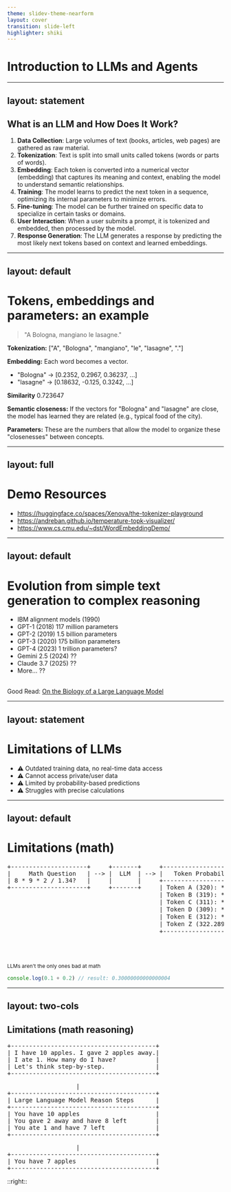 ```yaml
---
theme: slidev-theme-nearform
layout: cover
transition: slide-left
highlighter: shiki
---
```


# Introduction to LLMs and Agents

---
layout: statement
---

## What is an LLM and How Does It Work?

1. **Data Collection**: Large volumes of text (books, articles, web pages) are gathered as raw material.
2. **Tokenization**: Text is split into small units called tokens (words or parts of words).
3. **Embedding**: Each token is converted into a numerical vector (embedding) that captures its meaning and context, enabling the model to understand semantic relationships.
4. **Training**: The model learns to predict the next token in a sequence, optimizing its internal parameters to minimize errors.
5. **Fine-tuning**: The model can be further trained on specific data to specialize in certain tasks or domains.
6. **User Interaction**: When a user submits a prompt, it is tokenized and embedded, then processed by the model.
7. **Response Generation**: The LLM generates a response by predicting the most likely next tokens based on context and learned embeddings.

<!--
We all know that Large Language Models (LLMs) work by predicting the next token.

-->


---
layout: default
---

# Tokens, embeddings and parameters: an example

> "A Bologna, mangiano le lasagne."

**Tokenization:**
["A", "Bologna", "mangiano", "le", "lasagne", "."]

**Embedding:**
Each word becomes a vector.
- "Bologna" → [0.2352, 0.2967, 0.36237, ...]
- "lasagne" → [0.18632, -0.125, 0.3242, ...]

**Similarity** 0.723647

**Semantic closeness:**
If the vectors for "Bologna" and "lasagne" are close, the model has learned they are related (e.g., typical food of the city).

**Parameters:**
These are the numbers that allow the model to organize these "closenesses" between concepts.



---
layout: full
---

# Demo Resources

- https://huggingface.co/spaces/Xenova/the-tokenizer-playground
- https://andreban.github.io/temperature-topk-visualizer/
- https://www.cs.cmu.edu/~dst/WordEmbeddingDemo/


---
layout: default
---

# Evolution from simple text generation to complex reasoning

- IBM alignment models (1990)
- GPT-1 (2018) 117 million parameters
- GPT-2 (2019) 1.5 billion parameters
- GPT-3 (2020) 175 billion parameters
- GPT-4 (2023) 1 trillion parameters?
- Gemini 2.5 (2024) ??
- Claude 3.7 (2025) ??
- More... ??

<br>
Good Read: <a href="https://transformer-circuits.pub/2025/attribution-graphs/biology.html">On the Biology of a Large Language Model</a>


<!--
A brief history of LLMs

Before 2017, language models were limited in size and capability, with early examples like IBM's statistical models from the 1990s.

The introduction of the Transformer architecture in 2017 marked a significant advancement, enabling LLMs to tackle complex tasks such as code generation and data analysis.

Models like BERT, GPT-2, GPT-3, and GPT-4 have emerged rapidly, showcasing impressive progress

Despite being based on similar architectures, these models demonstrate more than just stochastic behavior.

Recent research, including Claude's paper "On the Biology of a Large Language Model," highlights their ability to reason through problems, although challenges like prompt length and internal reasoning remain.
-->

---
layout: statement
---

# Limitations of LLMs

- ⚠️ Outdated training data, no real-time data access
- ⚠️ Cannot access private/user data
- ⚠️ Limited by probability-based predictions
- ⚠️ Struggles with precise calculations

<!--
But we also know that LLMs have several fundamental limitations.

They're constrained by their training out of date data, meaning they can't access real-time information.

They have no direct access to private/user data, limiting their ability to provide personalized answers.

Their probability-based generation approach means they can struggle with precise operations, even simple tasks like comparing numbers or counting letters can yield incorrect results. ( we all remember the meme behind the "strawberry" char count meme)

These limitations create a gap between AI expectations and current LLM capabilities, leading to the emergence of Agents and Agentic AI.

Some of these issues are no longer a problem because tools have been integrated between the model and the chat, which allow us to address these challenges, but we will explore them shortly.
-->

---
layout: default
---

# Limitations (math)

<pre>
+---------------------+     +-------+     +---------------------+
|     Math Question   | --> |  LLM  | --> |   Token Probability |
| 8 * 9 * 2 / 1.34?   |     |       |     +---------------------+
+---------------------+     +-------+     | Token A (320): **** | (❌ Incorrect)
                                          | Token B (319): ***  | (❌ Incorrect)
                                          | Token C (311): **   | (❌ Incorrect)
                                          | Token D (309): *    | (❌ Incorrect)
                                          | Token E (312): *    | (❌ Incorrect)
                                          | Token Z (322.289):  | (✅ Correct)
                                          +---------------------+
</pre>

<br>
<br>
<br>
<Transform :scale="0.8">
<span style="font-size: 12px;" class="text-gray-500 italic">LLMs aren't the only ones bad at math</span>

```javascript
console.log(0.1 + 0.2) // result: 0.30000000000000004 
```
</Transform>

<!--

LLM are very good to generate text, but they are not good at math.

LLMs generate responses based on probability distributions, which can lead to errors in simple math tasks. They don't perform calculations but predict answers based on training data patterns.

LLM are not good at math, but they are not alone. Just like how JavaScript's floating-point arithmetic can lead to unexpected results, but joking aside, this is a real limitation for LLMs.
-->



---
layout: two-cols
---

## Limitations (math reasoning)

<pre>
+----------------------------------------+
| I have 10 apples. I gave 2 apples away.|
| I ate 1. How many do I have?           |
| Let's think step-by-step.              |
+----------------------------------------+
</pre>

<pre v-click="1">
                   |                                    
+----------------------------------------+
| Large Language Model Reason Steps      |
+----------------------------------------+
| You have 10 apples                     |
| You gave 2 away and have 8 left        |
| You ate 1 and have 7 left              |
+----------------------------------------+
</pre>
<pre v-click="2">
                   |        
+----------------------------------------+
| You have 7 apples                      |
+----------------------------------------+
</pre>

::right::

<div style="display: flex; justify-content: center; vertical-align: middle; align-items: center; width: 100%; height: 100%;">
<img src="../assets/meme/ai_math_meme.gif" alt="LLM math meme" width="300">
</div>

<!--
Another significant limitation of LLMs is their lack of "true reasoning capabilities". However, this can be partially addressed through chain-of-thought reasoning techniques. A simple prompt like "let's think step by step" can significantly improve their problem-solving abilities.

However, even with these improvements, LLMs still encounter challenges when dealing with more complex or abstract tasks.
-->

---
layout: two-cols
---

# Limitations (memory 1)

<pre>


+--------------------------------------------+
| [User]: What is 1 + 1?                     |
|--------------------------------------------|
| [LLM]: The answer is 2!                    |
|--------------------------------------------|
| [User]: What was my previous question?     |
|--------------------------------------------|
| [LLM]: I don't know.                       |
+--------------------------------------------+
</pre>

::right::

<div style="display: flex; justify-content: center; vertical-align: middle; align-items: center; width: 100%; height: 100%;">
<img src="../assets/meme/main-black-meme.jpg" alt="LLM man in black meme" width="310">
</div>

<!--
Another limitation of LLMs is their lack of "true memory". Unless we provide a context, they don't internally have a memory.

LLMs are just a black box with a lot of numbers inside.

Usually everytime we ask a question to a GPT, Gemini or Claude, they don't remember the previous question, so automatically the chat is summarized and used as context for the new question.

We are not seeing this limitation because the client and the runner are managing the context.
-->

---
layout: two-cols
---

# Limitations (memory 2)

```mermaid {theme: 'neutral', scale: 0.8}
flowchart LR
 subgraph subGraph1["Conversation 1"]
        B("LLM Agent")
        A["Query (1)"]
        D["Answer (1)"]
        E["Summarized History (1)"]
  end
    A --> B
    B --> D & E
```

::right::

<br>
<br>
<br>

```mermaid {theme: 'neutral', scale: 0.8}
flowchart LR
 subgraph subGraph0["Conversation 2"]
        H("LLM Agent")
        G["Query (2)"]
        I["Summarized History (1)"]
        J["Answer (2)"]
        K["Summarized History (2)"]
  end
    G --> H
    I --> H
    H --> J & K
```

<!--

LLMs lack both short-term and long-term memory capabilities.

Short-term memory (or working memory) serves as a temporary buffer for immediate context, including recent actions taken by the LLM agent.

Long-term memory is needed to track multiple steps beyond just recent actions. This is implemented by storing conversation data in a database. To create this database, conversations are converted into numerical embeddings that capture their semantic meaning. This approach is known as Retrieval-Augmented Generation (RAG).

-->

---
layout: statement
---

# How can we solve the limitations of LLMs?

---
layout: default
---

# Tools

[Toolformer arxiv research paper](https://arxiv.org/abs/2302.04761)

<Transform :scale="0.5">
<pre>
|----------------------------------------------------------------------|
| **System Prompt**                                                    |
|----------------------------------------------------------------------|
| You are a helpful assistant. You can use tools to help the user.     |
| You can use the following tools:                                     |
| - calculator {operations}                                            |
|----------------------------------------------------------------------|
</pre>
<pre v-click="1">
                                  |
|----------------------------------------------------------------------|
| **Conversation**                                                     |
|----------------------------------------------------------------------|
| What is the result of 8 * 9 * 2 / 1.34?                              |
|----------------------------------------------------------------------|
</pre>
<pre v-click="2">
                                  |
|----------------------------------------------------------------------|
| **LLM with tools**                                                   |
|----------------------------------------------------------------------|
| Tools Used:                                                          |
| - calculator                                                         |
|----------------------------------------------------------------------|
</pre>
<pre v-click="3">
                                  |
|----------------------------------------------------------------------|
| **Conversation**                                                     |
|----------------------------------------------------------------------|
| Answer: The answer is 322.289                                        |
|----------------------------------------------------------------------|

</pre>
</Transform>

<!--
LLMs can leverage external tools to overcome their inherent limitations. 

If a list of tools is provided, the LLM can autonomously determine when to use tools and execute them.
However, a more reliable approach involves explicitly instructing the LLM to utilize specific tools.

Toolformer is an LLM model, created as research by Meta AI, that is trained to determine when and how to use external tools such as search engines, calculators, and APIs, enhancing their ability to manage complex tasks. It is utilized during pre-training to teach the model how to effectively use these tools.
-->


---
layout: default
---

# Example of Tools using OpenAI

<Transform :scale="0.75">

```typescript
import { OpenAI } from "openai";

const openai = new OpenAI();

const tools = [{
    type: "function",
    name: "get_weather",
    description: "Get current temperature for a given location.",
    parameters: {
        type: "object",
        properties: {
            latitude: { type: "number", description: "The latitude of the location" },
            longitude: { type: "number", description: "The longitude of the location" }
        },
        required: [ "latitude", "longitude"],
        additionalProperties: false,
    }
}];

const response = await openai.responses.create({
    model: "gpt-4.1",
    input: [{"role": "user", "content": "What's the weather like in Paris today?"}],
    tools,
});

console.log(response.output);
```
</Transform>

<!--
Example of tools using OpenAI.
-->
---
layout: default
---

# Example of Tools using Anthropic

<Transform :scale="0.75">

```typescript
import { Anthropic } from '@anthropic-ai/sdk';

const client = new Anthropic({ apiKey: process.env.ANTHROPIC_API_KEY });

const tools = [
  {
    name: "get_weather",
    description: "Get the current weather in a given location",
    inputSchema: {
      type: "object",
      properties: {
        latitude: { type: "number",  description: "The latitude of the location"},
        longitude: { type: "number",  description: "The longitude of the location"},
      },
      required: ["latitude", "longitude"],
    },
  }
];

const response = await client.messages.create({
    model: "claude-3-7-sonnet-20250219",
    max_tokens: 1024,
    tools: tools,
    messages: [{ role: "user", content: "What's the weather like in Paris?"}],
});

console.log(response);

```
</Transform>

<!--
Example of tools using Anthropic.
-->

---
layout: two-cols
lineNumbers: false
---

# OpenAI

```json {0|2-4|5-14|all}
{
    "type": "function",
    "name": "get_weather",
    "description": "Get current temperature for provided coordinates in celsius.",
    "parameters": {
        "type": "object",
        "properties": {
            "latitude": {"type": "number"},
            "longitude": {"type": "number"}
        },
        "required": ["latitude", "longitude"],
        "additionalProperties": False
    },
    "strict": True
}
```

::right::

# Anthropic

````md magic-move {at:1, lies: true}
```json {0|2-3|4-13|all}
{
        "name": "get_weather",
        "description": "Get the current weather in a given location",
        "inputSchema": {
            "type": "object",
            "properties": {
                "latitude": {"type": "number"},
                "longitude": {"type": "number"}
            },
            "required": ["latitude", "longitude"],
            "additionalProperties": False,
        },
    }
```
````

<!--
Here we can start to see the difference between the two.

OpenAI is using "type", but Anthropic not.

OpenAI is using "parameters" and Anthropic is using "input_schema".

This is where the Model Context Protocol (MCP) comes in. We'll see how MCP provides a standardized solution in order to make the integration between LLMs and tools/resources standardized.

THIS NOT MEANS EASY BUT STANDARDIZED.
-->

---
layout: two-cols
---

# LLM

- ✅ Answer general and complex questions
- ❌ Access private content (files, databases, personal notes)
- ❌ Get real-time information (stock prices, weather, news)
- ❌ Execute precise operations (API calls, comparisons, counting)

::right::

# LLM + Tools

- ✅ Answer general and complex questions
- ✅ Access private content (files, databases, personal notes)
- ✅ Get real-time information (stock prices, weather, news)
- ✅ Execute precise operations (API calls, comparisons, counting)

<!--
Now let's move on.

We saw that LLMs are able to answer general and complex questions. But they are not able to access private content, get real-time information and execute precise operations.

To solve this, on top of the LLM, we can use tools to create an agent.

-->

---
layout: default
---

# Agent

<Transform :scale="0.5">
<pre v-click="0">
|----------------------------------------------------------------------|
| **System Prompt**                                                    |
|----------------------------------------------------------------------|
| You are a helpful assistant. You can use tools to help the user.     |
| You can use the following tools:                                     |
| - calculator {operations}                                            |
| - web_search {query}                                                 |
|----------------------------------------------------------------------|
</pre>

<pre v-click="1">
                                  |
|----------------------------------------------------------------------|
| **Conversation**                                                     |
|----------------------------------------------------------------------|
| Question: What is the average stock price of NVIDIA in 2024?         |
|----------------------------------------------------------------------|
</pre>
<pre v-click="2">
                                  |
|----------------------------------------------------------------------|
| **LLM Agent reasoning + tools**                                      |
|----------------------------------------------------------------------|
| 1) search all the stock prices of NVIDIA in 2024                     |
| 2) calculate the average of the stock prices                         |
|                                                                      |
| Tools needed:                                                        |
| - web_search                                                         |
| - calculator                                                         |
|----------------------------------------------------------------------|
</pre>

<pre v-click="3">
                                  |
|----------------------------------------------------------------------|
| **Conversation**                                                     |
|----------------------------------------------------------------------|
| Answer: The answer is $102.25                                        |
|----------------------------------------------------------------------|

</pre>
</Transform>

<!--

We have seen that LLMs interact with a "chain of thought" to answer complex questions using "let's think step by step."

We have also seen that LLMs can use tools to perform precise operations, such as web searching or calculations.

So, to summarize:

- **Chains** are sequences of processing steps for prompts. They are used within agents to define how the agent processes information.
- **Tools** are specialized functionalities that can be used by agents or within chains for specific tasks.
- **Agents** are like personas with specific capabilities. They use chains and tools to perform their functions.

- Agent perceives its environment and autonomously takes actions to achieve goals, potentially improving through machine learning.
- Agentic AI, actively pursues goals and makes decisions over time, showcasing a new form of digital agency.

AI Agents signify a shift in using Large Language Models (LLMs), transforming them from simple next-token predictors to active problem solvers. They consist of three key components:
1. Memory - for storing and retrieving information
2. Tools - for interacting with the environment
3. Planning - for reasoning and decision-making

These agents range from simple task-focused systems to complex ones capable of multi-step operations, and advanced agentic AI that autonomously achieves goals. This evolution marks a shift from passive processing to active problem-solving, bridging the gap between LLM capabilities and real-world applications.
-->


---
layout: default
class: slidev-code-background-transparent
lineNumbers: false
---

# System prompt with tools

````md magic-move {lines:false}

```
+----------------------------------------------------------------------+
| **System Prompt**                                                    |
|----------------------------------------------------------------------|
| You are a helpful assistant. You can use tools to help the user.     |
|                                                                      |
| {tools}                                                              |
+----------------------------------------------------------------------+
```

```
+----------------------------------------------------------------------+
| **System Prompt**                                                    |
|----------------------------------------------------------------------|
| You are a helpful assistant. You can use tools to help the user.     |
|                                                                      |
| You can use the following tools:                                     |
| - calculator {operations}                                            |
| - web_search {query}                                                 |
+----------------------------------------------------------------------+
```
````

- [System Prompts Agents](https://github.com/x1xhlol/system-prompts-and-models-of-ai-tools)
- [System Prompts Leaks](https://github.com/asgeirtj/system_prompts_leaks/tree/main)

<!--

*So were is the magic?*

Focusing on the system prompt, we can see that it's a simple prompt that tells the LLM what to do.

OpenAI already has a these features called "function calling" that allows the LLM to decide when to use a tool and to call a function with a specific name and parameters. They tried in the past to create a market place with Gpts but it didn't work as expected.

But what if i want to use an integration that is supported by OpenAI and not by Claude or Gemini?

This means creating custom tools with their own APIs, updating system prompts, defining tool schemas, and handling outputs. It's a complex and time-consuming process that requires significant development effort.
-->
